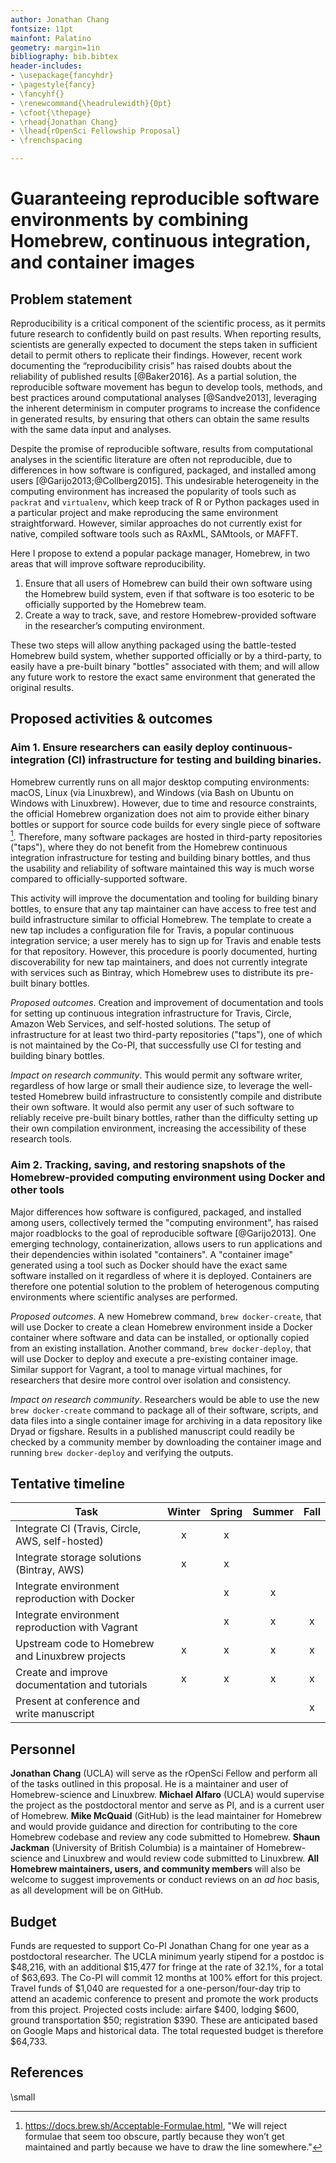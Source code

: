 ```yaml
---
author: Jonathan Chang
fontsize: 11pt
mainfont: Palatino
geometry: margin=1in
bibliography: bib.bibtex
header-includes:
- \usepackage{fancyhdr}
- \pagestyle{fancy}
- \fancyhf{}
- \renewcommand{\headrulewidth}{0pt}
- \cfoot{\thepage}
- \rhead{Jonathan Chang}
- \lhead{rOpenSci Fellowship Proposal}
- \frenchspacing

---
```

 
# Guaranteeing reproducible software environments by combining Homebrew, continuous integration, and container images

## Problem statement

Reproducibility is a critical component of the scientific process, as it permits future research to confidently build on past results. When reporting results, scientists are generally expected to document the steps taken in sufficient detail to permit others to replicate their findings. However, recent work documenting the “reproducibility crisis” has raised doubts about the reliability of published results [@Baker2016]. As a partial solution, the reproducible software movement has begun to develop tools, methods, and best practices around computational analyses [@Sandve2013], leveraging the inherent determinism in computer programs to increase the confidence in generated results, by ensuring that others can obtain the same results with the same data input and analyses.

Despite the promise of reproducible software, results from computational analyses in the scientific literature are often not reproducible, due to differences in how software is configured, packaged, and installed among users [@Garijo2013;@Collberg2015]. This undesirable heterogeneity in the computing environment has increased the popularity of tools such as `packrat` and `virtualenv`, which keep track of R or Python packages used in a particular project and make reproducing the same environment straightforward. However, similar approaches do not currently exist for native, compiled software tools such as RAxML, SAMtools, or MAFFT.

Here I propose to extend a popular package manager, Homebrew, in two areas that will improve software reproducibility.

1. Ensure that all users of Homebrew can build their own software using the Homebrew build system, even if that software is too esoteric to be officially supported by the Homebrew team. 
2. Create a way to track, save, and restore Homebrew-provided software in the researcher’s computing environment.

These two steps will allow anything packaged using the battle-tested Homebrew build system, whether supported officially or by a third-party, to easily have a pre-built binary "bottles" associated with them; and will allow any future work to restore the exact same environment that generated the original results.

## Proposed activities & outcomes

### Aim 1. Ensure researchers can easily deploy continuous-integration (CI) infrastructure for testing and building binaries.

Homebrew currently runs on all major desktop computing environments: macOS, Linux (via Linuxbrew), and Windows (via Bash on Ubuntu on Windows with Linuxbrew). However, due to time and resource constraints, the official Homebrew organization does not aim to provide either binary bottles or support for source code builds for every single piece of software [^1]. Therefore, many software packages are hosted in third-party repositories ("taps"), where they do not benefit from the Homebrew continuous integration infrastructure for testing and building binary bottles, and thus the usability and reliability of software maintained this way is much worse compared to officially-supported software.

This activity will improve the documentation and tooling for building binary bottles, to ensure that any tap maintainer can have access to free test and build infrastructure similar to official Homebrew. The template to create a new tap includes a configuration file for Travis, a popular continuous integration service; a user merely has to sign up for Travis and enable tests for that repository. However, this procedure is poorly documented, hurting discoverability for new tap maintainers, and does not currently integrate with services such as Bintray, which Homebrew uses to distribute its pre-built binary bottles. 

[^1]: https://docs.brew.sh/Acceptable-Formulae.html, "We will reject formulae that seem too obscure, partly because they won’t get maintained and partly because we have to draw the line somewhere."

*Proposed outcomes*. Creation and improvement of documentation and tools for setting up continuous integration infrastructure for Travis, Circle, Amazon Web Services, and self-hosted solutions. The setup of infrastructure for at least two third-party repositories ("taps"), one of which is not maintained by the Co-PI, that successfully use CI for testing and building binary bottles.

*Impact on research community*. This would permit any software writer, regardless of how large or small their audience size, to leverage the well-tested Homebrew build infrastructure to consistently compile and distribute their own software. It would also permit any user of such software to reliably receive pre-built binary bottles, rather than the difficulty setting up their own compilation environment, increasing the accessibility of these research tools.

### Aim 2. Tracking, saving, and restoring snapshots of the Homebrew-provided computing environment using Docker and other tools

Major differences how software is configured, packaged, and installed among users, collectively termed the "computing environment", has raised major roadblocks to the goal of reproducible software [@Garijo2013]. One emerging technology, containerization, allows users to run applications and their dependencies within isolated "containers". A "container image" generated using a tool such as Docker should have the exact same software installed on it regardless of where it is deployed. Containers are therefore one potential solution to the problem of heterogenous computing environments where scientific analyses are performed.

*Proposed outcomes*. A new Homebrew command, `brew docker-create`, that will use Docker to create a clean Homebrew environment inside a Docker container where software and data can be installed, or optionally copied from an existing installation. Another command, `brew docker-deploy`, that will use Docker to deploy and execute a pre-existing container image. Similar support for Vagrant, a tool to manage virtual machines, for researchers that desire more control over isolation and consistency.

*Impact on research community*. Researchers would be able to use the new `brew docker-create` command to package all of their software, scripts, and data files into a single container image for archiving in a data repository like Dryad or figshare. Results in a published manuscript could readily be checked by a community member by downloading the container image and running `brew docker-deploy` and verifying the outputs.

## Tentative timeline

| Task                                                | Winter | Spring | Summer | Fall |
|-----------------------------------------------------|:------:|:------:|:------:|:----:|
| Integrate CI (Travis, Circle, AWS, self-hosted)     |    x   |    x   |        |      |
| Integrate storage solutions (Bintray, AWS)          |    x   |    x   |        |      |
| Integrate environment reproduction with Docker      |        |    x   |    x   |      |
| Integrate environment reproduction with Vagrant     |        |    x   |    x   |   x  |
| Upstream code to Homebrew and Linuxbrew projects    |    x   |    x   |    x   |   x  |
| Create and improve documentation and tutorials      |    x   |    x   |    x   |   x  |
| Present at conference and write manuscript          |        |        |        |   x  |

## Personnel

**Jonathan Chang** (UCLA) will serve as the rOpenSci Fellow and perform all of the tasks outlined in this proposal. He is a maintainer and user of Homebrew-science and Linuxbrew. **Michael Alfaro** (UCLA) would supervise the project as the postdoctoral mentor and serve as PI, and is a current user of Homebrew. **Mike McQuaid** (GitHub) is the lead maintainer for Homebrew and would provide guidance and direction for contributing to the core Homebrew codebase and review any code submitted to Homebrew. **Shaun Jackman** (University of British Columbia) is a maintainer of Homebrew-science and Linuxbrew and would review code submitted to Linuxbrew. **All Homebrew maintainers, users, and community members** will also be welcome to suggest improvements or conduct reviews on an *ad hoc* basis, as all development will be on GitHub.

## Budget

Funds are requested to support Co-PI Jonathan Chang for one year as a postdoctoral researcher. The UCLA minimum yearly stipend for a postdoc is $48,216, with an additional $15,477 for fringe at the rate of 32.1%, for a total of $63,693. The Co-PI will commit 12 months at 100% effort for this project. Travel funds of $1,040 are requested for a one-person/four-day trip to attend an academic conference to present and promote the work products from this project. Projected costs include: airfare $400, lodging $600, ground transportation $50; registration $390. These are anticipated based on Google Maps and historical data. The total requested budget is therefore $64,733.

## References

\small


